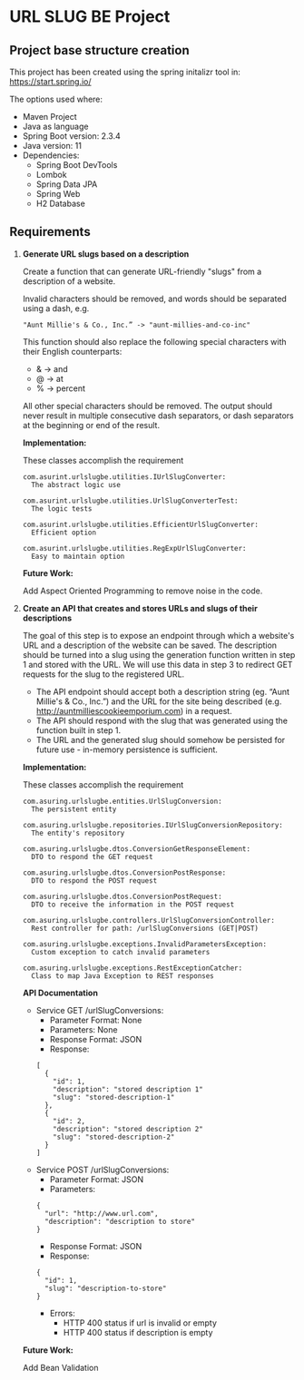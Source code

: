 # URL SLUG BE Project

## Project base structure creation

This project has been created using the spring initalizr tool in: https://start.spring.io/

The options used where:

- Maven Project
- Java as language
- Spring Boot version: 2.3.4
- Java version: 11
- Dependencies:
  - Spring Boot DevTools
  - Lombok
  - Spring Data JPA
  - Spring Web
  - H2 Database

## Requirements

1. **Generate URL slugs based on a description**

   Create a function that can generate URL-friendly "slugs" from a description of a website.

   Invalid characters should be removed, and words should be separated using a dash, e.g.

   ```
   "Aunt Millie's & Co., Inc.” -> "aunt-millies-and-co-inc"
   ```

   This function should also replace the following special characters with their English counterparts:

   - & -> and
   - @ -> at
   - % -> percent

   All other special characters should be removed. The output should never result in multiple consecutive dash separators, or dash separators at the beginning or end of the result.
   
   **Implementation:**

   These classes accomplish the requirement
   
   ```
   com.asurint.urlslugbe.utilities.IUrlSlugConverter:
     The abstract logic use
   
   com.asurint.urlslugbe.utilities.UrlSlugConverterTest:
     The logic tests
   
   com.asurint.urlslugbe.utilities.EfficientUrlSlugConverter:
     Efficient option
   
   com.asurint.urlslugbe.utilities.RegExpUrlSlugConverter:
     Easy to maintain option
   ```

   **Future Work:**
   
   Add Aspect Oriented Programming to remove noise in the code.

2. **Create an API that creates and stores URLs and slugs of their descriptions**

   The goal of this step is to expose an endpoint through which a website's URL and a description of the website can be saved. The description should be turned into a slug using the generation function written in step 1 and stored with the URL. We will use this data in step 3 to redirect GET requests for the slug to the registered URL.

   - The API endpoint should accept both a description string (eg. “Aunt Millie's & Co., Inc.”) and the URL for the site being described (e.g. http://auntmilliescookieemporium.com) in a request.
   - The API should respond with the slug that was generated using the function built in step 1.
   - The URL and the generated slug should somehow be persisted for future use - in-memory persistence is sufficient.

   **Implementation:**

   These classes accomplish the requirement
   
   ```
   com.asuring.urlslugbe.entities.UrlSlugConversion:
     The persistent entity
   
   com.asuring.urlslugbe.repositories.IUrlSlugConversionRepository:
     The entity's repository
   
   com.asuring.urlslugbe.dtos.ConversionGetResponseElement:
     DTO to respond the GET request
   
   com.asuring.urlslugbe.dtos.ConversionPostResponse:
     DTO to respond the POST request
   
   com.asuring.urlslugbe.dtos.ConversionPostRequest:
     DTO to receive the information in the POST request
   
   com.asuring.urlslugbe.controllers.UrlSlugConversionController:
     Rest controller for path: /urlSlugConversions (GET|POST)
   
   com.asuring.urlslugbe.exceptions.InvalidParametersException:
     Custom exception to catch invalid parameters
   
   com.asuring.urlslugbe.exceptions.RestExceptionCatcher:
     Class to map Java Exception to REST responses
   ```
   
   **API Documentation**
   
   - Service GET /urlSlugConversions:
        - Parameter Format: None
        - Parameters: None
        - Response Format: JSON
        - Response:
        ```
        [
          {
            "id": 1,
            "description": "stored description 1"
            "slug": "stored-description-1"
          },
          {
            "id": 2,
            "description": "stored description 2"
            "slug": "stored-description-2"
          }
        ]
        ```
   - Service POST /urlSlugConversions:
        - Parameter Format: JSON
        - Parameters:
        ```
        {
          "url": "http://www.url.com",
          "description": "description to store"
        }
        ```
        - Response Format: JSON
        - Response:
        ```
        {
          "id": 1,
          "slug": "description-to-store"
        }
        ```
        - Errors:
          - HTTP 400 status if url is invalid or empty
          - HTTP 400 status if description is empty
          
   **Future Work:**
   
   Add Bean Validation
